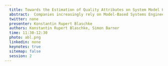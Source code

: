 ```yaml
---
  title: Towards the Estimation of Quality Attributes on System Model Histories
  abstract:  Companies increasingly rely on Model-Based Systems Engineering to develop Cyber-Physical Systems such as cars, aircraft, or medical devices. The quality of engineering model artifacts is key to efficient collaboration in systems engineering with multi-tier supply chains. Ensuring model artifact quality and comprehensibility for practitioners is challenging. Manual reviews are time- and cost-intensive and subject to bias, whereas existing automated methods based on syntactical rules and model metrics are limited in scope. The paper presents work towards swift quality feedback to system engineers during modeling. The concept allows domain and project-specific context and is applicable to industry-size model artifacts. We implement a data-driven estimation prototype that combines automated model metric extraction with expert quality assessments. We leverage the system model version history of assisted driving functions from an open-source miniature automotive demonstrator. We assess the model versions’ comprehensibility and showcase a semi-automated pipeline to train and deploy a model quality attribute estimator. We achieve our best estimation with a random forest approach with an average accuracy of 0.94 on our assessment data.
  twitter: none
  presenter: Konstantin Rupert Blaschke
  authors: Konstantin Rupert Blaschke, Simon Barner
  time: 11:30-12:30
  photo: abl.png
  linkedin: none
  keynotes: true
  sitemap: false
  session: 2
---
```

